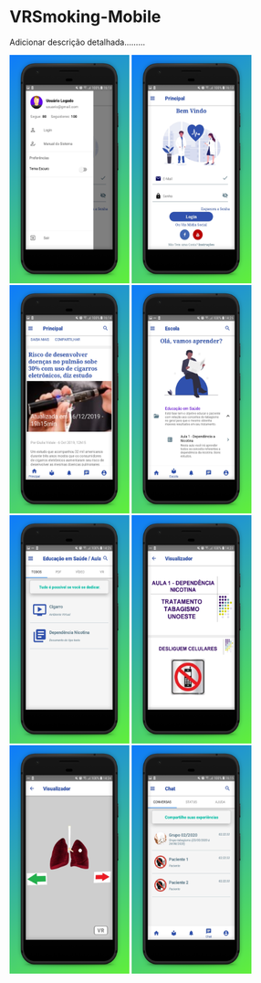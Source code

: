 # VRSmoking-Mobile
Adicionar descrição detalhada.........

<img src="images/drawerNavigator.jpg" width="210" height="400"> <img src="images/login.jpg" width="210" height="400"> <img src="images/Noticias (1).jpg" width="210" height="400"> <img src="images/fases.jpg" width="210" height="400"> <img src="images/conteudos.jpg" width="210" height="400"> <img src="images/arquivo texto.jpg" width="210" height="400"> <img src="images/ambiente.jpg" width="210" height="400"> <img src="images/conversas.jpg" width="210" height="400">
